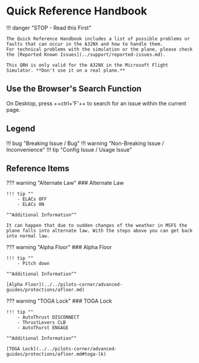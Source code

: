 # Quick Reference Handbook

<link rel="stylesheet" href="/stylesheets/toc-tables.css">
!!! danger  "STOP - Read this First"

    The Quick Reference Handbook includes a list of possible problems or faults that can occur in the A32NX and how to handle them.
    For technical problems with the simulation or the plane, please check the [Reported Known Issues](../support/reported-issues.md).

    This QRH is only valid for the A32NX in the Microsoft Flight Simulator. **Don't use it on a real plane.**


<!--

TEMPLATE

??? issue "Issue Headline"

!!! tip ""
    *Affected versions: Stable, Development*

^^Description^^
^^Root Cause^^
^^Possible Solution or Workaround^^
^^Additional Information^^

-->

## Use the Browser's Search Function

On Desktop, press ++ctrl+'F'++ to search for an issue within the current page.

## Legend

!!! bug "Breaking Issue / Bug"
!!! warning "Non-Breaking Issue / Inconvenience"
!!! tip "Config Issue / Usage Issue"

## Reference Items

??? warning "Alternate Law"
    ### Alternate Law

    !!! tip ""
        - ELACs OFF
        - ELACs ON

    ^^Additional Information^^
    
    It can happen that due to sudden changes of the weather in MSFS the plane falls into alternate law. With the steps above you can get back into normal law.

??? warning "Alpha Floor"
    ### Alpha Floor

    !!! tip ""
        - Pitch down

    ^^Additional Information^^

    [Alpha Floor](../../pilots-corner/advanced-guides/protections/afloor.md)

??? warning "TOGA Lock"
    ### TOGA Lock

    !!! tip ""
        - AutoThrust DISCONNECT
        - ThrustLevers CLB
        - AutoThurst ENGAGE

    ^^Additional Information^^

    [TOGA Lock](../../pilots-corner/advanced-guides/protections/afloor.md#toga-lk)

